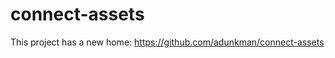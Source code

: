connect-assets
==============

This project has a new home: https://github.com/adunkman/connect-assets
